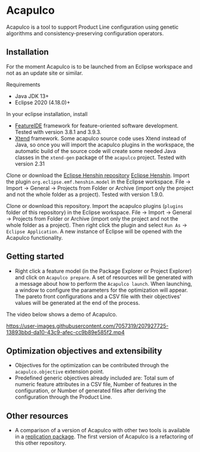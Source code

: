 # Acapulco
Acapulco is a tool to support Product Line configuration using genetic algorithms and consistency-preserving configuration operators.

## Installation

For the moment Acapulco is to be launched from an Eclipse workspace and not as an update site or similar.

Requirements
- Java JDK 13+
- Eclipse 2020 (4.18.0)+

In your eclipse installation, install
- [FeatureIDE](https://featureide.github.io/) framework for feature-oriented software development. Tested with version 3.8.1 and 3.9.3.
- [Xtend](https://eclipse.dev/Xtext/xtend/) framework. Some acapulco source code uses Xtend instead of Java, so once you will import the acapulco plugins in the workspace, the automatic build of the source code will create some needed Java classes in the `xtend-gen` package of the `acapulco` project. Tested with version 2.31

Clone or download the [Eclipse Henshin repository](https://git.eclipse.org/c/henshin/org.eclipse.emft.henshin.git/) [Eclipse Henshin](https://www.eclipse.org/henshin/). Import the plugin `org.eclipse.emf.henshin.model` in the Eclipse workspace. File -> Import -> General -> Projects from Folder or Archive (import only the project and not the whole folder as a project). Tested with version 1.9.0.

Clone or download this repository. Import the acapulco plugins (`plugins` folder of this repository) in the Eclipse workspace. File -> Import -> General -> Projects from Folder or Archive (import only the project and not the whole folder as a project). Then right click the plugin and select `Run As` -> `Eclipse Application`. A new instance of Eclipse will be opened with the Acapulco functionality.

## Getting started
- Right click a feature model (in the Package Explorer or Project Explorer) and click on `Acapulco prepare`. A set of resources will be generated with a message about how to perform the `Acapulco launch`. When launching, a window to configure the parameters for the optimization will appear. The pareto front configurations and a CSV file with their objectives' values will be generated at the end of the process.

The video below shows a demo of Acapulco.

https://user-images.githubusercontent.com/7057319/207927725-13893bbd-da10-43c9-afec-cc9b89e585f2.mp4

## Optimization objectives and extensibility
- Objectives for the optimization can be contributed through the `acapulco.objective` extension point.
- Predefined generic objectives already included are: Total sum of numeric feature attributes in a CSV file, Number of features in the configuration, or Number of generated files after deriving the configuration through the Product Line.

## Other resources
- A comparison of a version of Acapulco with other two tools is available in a [replication package](https://github.com/acapulco-spl/acapulco_replication_package). The first version of Acapulco is a refactoring of this other repository.
